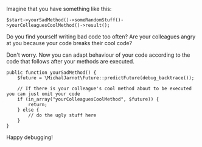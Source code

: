 Imagine that you have something like this:

    $start->yourSadMethod()->someRandomStuff()->yourColleaguesCoolMethod()->result();

Do you find yourself writing bad code too often? Are your colleagues angry at you because your code breaks their cool code?

Don't worry. Now you can adapt behaviour of your code according to the code that follows after your methods are executed.

    public function yourSadMethod() {
	    $future = \MichalJarnot\Future::predictFuture(debug_backtrace());
	    
	    // If there is your colleague's cool method about to be executed you can just omit your code
	    if (in_array("yourColleaguesCoolMethod", $future)) {
	        return;
        } else {
	        // do the ugly stuff here
        }
    }

Happy debugging!